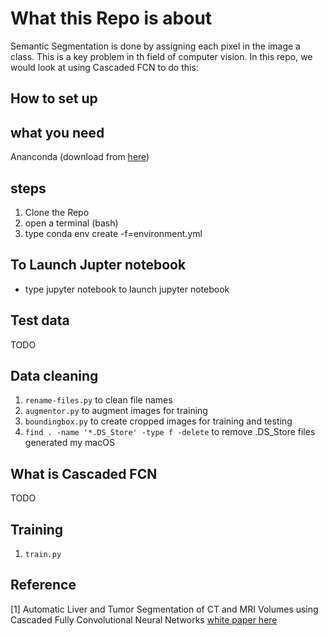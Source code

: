 # What this Repo is about

Semantic Segmentation is done by assigning each pixel in the image a class. This is a key problem in th field of computer vision. In this repo, we would look at using Cascaded FCN to do this:

## How to set up

## what you need

Ananconda (download from [here](https://anaconda.org/anaconda/python))

## steps

1. Clone the Repo
2. open a terminal (bash)
3. type conda env create -f=environment.yml

## To Launch Jupter notebook

- type jupyter notebook to launch jupyter notebook

## Test data

TODO

## Data cleaning

1. `rename-files.py` to clean file names
2. `augmentor.py` to augment images for training
3. `boundingbox.py` to create cropped images for training and testing
4. `find . -name '*.DS_Store' -type f -delete` to remove .DS_Store files generated my macOS

## What is Cascaded FCN

TODO

## Training

1. `train.py`

## Reference

[1] Automatic Liver and Tumor Segmentation of CT and MRI Volumes using Cascaded Fully Convolutional Neural Networks [white paper here](https://arxiv.org/abs/1702.05970)
